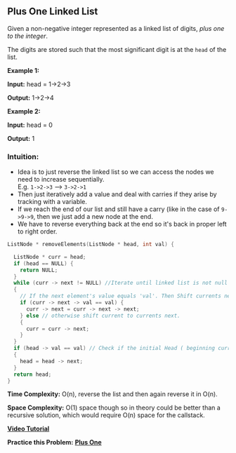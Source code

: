 ## Plus One Linked List
Given a non-negative integer represented as a linked list of digits,  _plus one to the integer_.

The digits are stored such that the most significant digit is at the  `head`  of the list.

**Example 1:**

**Input:** head = 1->2->3

**Output:** 1->2->4


**Example 2:** 

**Input:** head = 0

**Output:** 1
### Intuition:

* Idea is to just reverse the linked list so we can access the nodes we need to increase sequentially.  
E.g. `1->2->3` --> `3->2->1` 
* Then just iteratively add a value and deal with carries if they arise by tracking with a variable.  
* If we reach the end of our list and still have a carry (like in the case of `9->9->9`, then we just add a new node at the end.  
* We have to reverse everything back at the end so it's back in proper left to right order.

```c++
ListNode * removeElements(ListNode * head, int val) {

  ListNode * curr = head;
  if (head == NULL) {
    return NULL;
  }
  while (curr -> next != NULL) //Iterate until linked list is not null
  {
    // If the next element's value equals 'val'. Then Shift currents next to the next of current's next node. And repeat same, checking current with currents next.
    if (curr -> next -> val == val) {
      curr -> next = curr -> next -> next;
    } else // otherwise shift current to currents next.
    {
      curr = curr -> next;
    }
  }
  if (head -> val == val) // Check if the initial Head ( beginning current) was equal to Val. If so, shift it to next.
  {
    head = head -> next;
  }
  return head;
}
```

**Time Complexity:** O(n), reverse the list and then again reverse it in O(n). 

**Space Complexity:** O(1) space though so in theory could be better than a recursive solution, which would require O(n) space for the callstack.

**[Video Tutorial](https://www.youtube.com/watch?v=utc8bwTDjLk)** 

**Practice this Problem:** [**Plus One**](https://leetcode.com/problems/plus-one-linked-list/)
